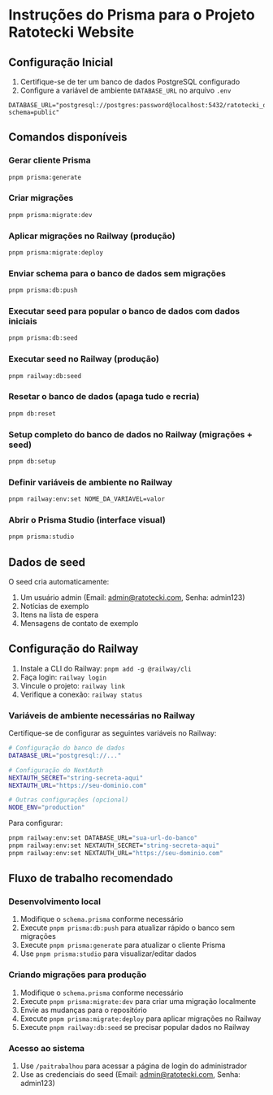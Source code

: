 # Instruções do Prisma para o Projeto Ratotecki Website

## Configuração Inicial

1. Certifique-se de ter um banco de dados PostgreSQL configurado
2. Configure a variável de ambiente `DATABASE_URL` no arquivo `.env`

```
DATABASE_URL="postgresql://postgres:password@localhost:5432/ratotecki_db?schema=public"
```

## Comandos disponíveis

### Gerar cliente Prisma
```bash
pnpm prisma:generate
```

### Criar migrações
```bash
pnpm prisma:migrate:dev
```

### Aplicar migrações no Railway (produção)
```bash
pnpm prisma:migrate:deploy
```

### Enviar schema para o banco de dados sem migrações
```bash
pnpm prisma:db:push
```

### Executar seed para popular o banco de dados com dados iniciais
```bash
pnpm prisma:db:seed
```

### Executar seed no Railway (produção)
```bash
pnpm railway:db:seed
```

### Resetar o banco de dados (apaga tudo e recria)
```bash
pnpm db:reset
```

### Setup completo do banco de dados no Railway (migrações + seed)
```bash
pnpm db:setup
```

### Definir variáveis de ambiente no Railway
```bash
pnpm railway:env:set NOME_DA_VARIAVEL=valor
```

### Abrir o Prisma Studio (interface visual)
```bash
pnpm prisma:studio
```

## Dados de seed

O seed cria automaticamente:

1. Um usuário admin (Email: admin@ratotecki.com, Senha: admin123)
2. Notícias de exemplo
3. Itens na lista de espera
4. Mensagens de contato de exemplo

## Configuração do Railway

1. Instale a CLI do Railway: `pnpm add -g @railway/cli`
2. Faça login: `railway login`
3. Vincule o projeto: `railway link`
4. Verifique a conexão: `railway status`

### Variáveis de ambiente necessárias no Railway

Certifique-se de configurar as seguintes variáveis no Railway:

```bash
# Configuração do banco de dados
DATABASE_URL="postgresql://..."

# Configuração do NextAuth
NEXTAUTH_SECRET="string-secreta-aqui"
NEXTAUTH_URL="https://seu-dominio.com"

# Outras configurações (opcional)
NODE_ENV="production"
```

Para configurar:
```bash
pnpm railway:env:set DATABASE_URL="sua-url-do-banco"
pnpm railway:env:set NEXTAUTH_SECRET="string-secreta-aqui"
pnpm railway:env:set NEXTAUTH_URL="https://seu-dominio.com"
```

## Fluxo de trabalho recomendado

### Desenvolvimento local
1. Modifique o `schema.prisma` conforme necessário
2. Execute `pnpm prisma:db:push` para atualizar rápido o banco sem migrações
3. Execute `pnpm prisma:generate` para atualizar o cliente Prisma
4. Use `pnpm prisma:studio` para visualizar/editar dados

### Criando migrações para produção
1. Modifique o `schema.prisma` conforme necessário
2. Execute `pnpm prisma:migrate:dev` para criar uma migração localmente
3. Envie as mudanças para o repositório
4. Execute `pnpm prisma:migrate:deploy` para aplicar migrações no Railway
5. Execute `pnpm railway:db:seed` se precisar popular dados no Railway

### Acesso ao sistema
1. Use `/paitrabalhou` para acessar a página de login do administrador
2. Use as credenciais do seed (Email: admin@ratotecki.com, Senha: admin123) 